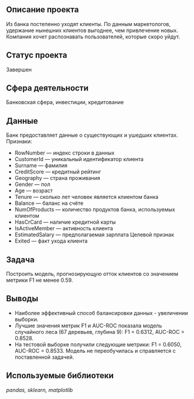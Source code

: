 ## Описание проекта
Из банка постепенно уходят клиенты. По данным маркетологов, удержание нынешних клиентов выгоднее, чем привлечение новых. Компания хочет распознавать пользователей, которые скоро уйдут.

## Статус проекта
Завершен

## Сфера деятельности
Банковская сфера, инвестиции, кредитование

## Данные
Банк предоставляет данные о существующих и ушедших клиентах.
Признаки:
* RowNumber — индекс строки в данных
* CustomerId — уникальный идентификатор клиента
* Surname — фамилия
* CreditScore — кредитный рейтинг
* Geography — страна проживания
* Gender — пол
* Age — возраст
* Tenure — сколько лет человек является клиентом банка
* Balance — баланс на счёте
* NumOfProducts — количество продуктов банка, используемых клиентом
* HasCrCard — наличие кредитной карты
* IsActiveMember — активность клиента
* EstimatedSalary — предполагаемая зарплата
Целевой признак
* Exited — факт ухода клиента

## Задача
Построить модель, прогнозирующую отток клиентов со значением метрики F1 не менее 0.59.

## Выводы
* Наиболее эффективный способ балансировки данных - увеличении выборки.
* Лучшие значения метрик F1 и AUC-ROC показала модель случайного леса (67 деревьев, глубина 9): F1 = 0.6312, AUC-ROC = 0.8528.
* На тестовой выборке получили следующие метрики: F1 = 0.6050, AUC-ROC = 0.8533. Модель не переобучилась и справляется с поставленной задачей.

## Используемые библиотеки
*pandas, sklearn, matplotlib*
